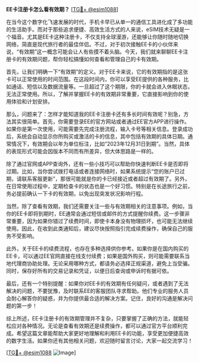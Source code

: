 **EE卡注册卡怎么看有效期？** [[TG💪+ @esim1088](https://t.me/s/esim1088)]

在当今这个数字化飞速发展的时代，手机卡早已从单一的通信工具进化成了多功能的生活助手。而对于那些追求便捷、高效生活方式的人来说，eSIM技术无疑是一个福音。尤其是EE卡这种注册卡，不仅支持全球漫游，还能够让你随时随地切换网络，简直是现代旅行者的最佳伴侣。不过，对于初次接触EE卡的小伙伴来说，“有效期”这一概念可能会让人有些摸不着头脑。今天，我们就来聊聊EE卡注册卡的有效期问题，帮你轻松搞懂如何查看和管理自己的卡有效期。

首先，让我们明确一下“有效期”的定义。对于EE卡来说，它的有效期指的是这张卡可以正常使用的时间范围。在这段时间内，你可以享受EE提供的各种服务，比如通话、短信以及数据流量等。一旦超过了这个期限，你的卡就会进入休眠状态，无法正常使用。所以，了解并掌握EE卡的有效期非常重要，它直接影响到你的使用体验和计划安排。

那么，问题来了：怎样才能知道我的EE卡注册卡还有多长时间有效呢？别急，方法其实很简单。首先，你需要登录EE的官方网站或者通过EE官方APP进行操作。如果你是第一次使用，可能需要先完成注册流程，输入卡号等相关信息。登录成功后，系统会自动显示你所购买或激活的卡的信息，其中包括有效期的具体日期。通常情况下，有效期会以年为单位标注，比如“2023年12月31日到期”。当然，具体的表现形式可能会因版本不同而有所差异，但大体思路是一样的。

除了通过官网或APP查询外，还有一些小技巧可以帮助你快速判断EE卡是否即将过期。比如，当你尝试拨打电话或者连接网络时，如果系统提示“您的账户已过期，请联系客服更新”，那很可能就是你的卡已经接近或者超过有效期了。另外，在日常使用过程中，定期检查卡的状态也是一个好习惯。特别是在长途旅行之前，务必提前确认一下卡的有效期，以免出现突发状况影响行程。

当然，除了查看有效期，我们还需要关注一些与有效期相关的注意事项。例如，当你的EE卡即将到期时，EE通常会通过短信或邮件的方式提醒你续费。这一步骤非常重要，因为如果你错过了续费时间，即使卡本身没有物理损坏，也可能无法继续使用。因此，在收到此类通知后，建议尽快按照指引完成续费操作，确保自己的服务不受影响。

此外，关于EE卡的续费流程，也存在多种选择供你参考。如果你是在国内购买的EE卡，可以通过EE官网直接在线支付续费；如果是国外购买，则可能需要联系当地代理商协助处理。无论采用哪种方式，都请务必选择正规渠道，避免上当受骗。同时，保存好所有的交易记录和凭证，以便日后查询或申诉时有据可依。

最后，还有一个特别提醒：如果你对EE卡的有效期有任何疑问，或者遇到了无法解决的问题，不要犹豫，及时联系EE的客服团队寻求帮助。他们专业的服务人员会耐心解答你的疑惑，并为你提供最合适的解决方案。记住，良好的沟通是解决问题的第一步！

综上所述，EE卡注册卡的有效期管理并不复杂，只要掌握了正确的方法，就能轻松应对各种情况。无论是查看有效期还是续费操作，都可以通过官方平台顺利完成。希望这篇文章能帮助大家更好地理解和利用EE卡的功能，享受更加便捷高效的数字生活。如果你还有其他相关问题，欢迎随时留言讨论，大家一起交流学习！

[[TG💪+ @esim1088](https://t.me/s/esim1088) ![Image](https://i.postimg.cc/4NQfJmqS/Snipaste-2025-05-13-00-14-12.png)]